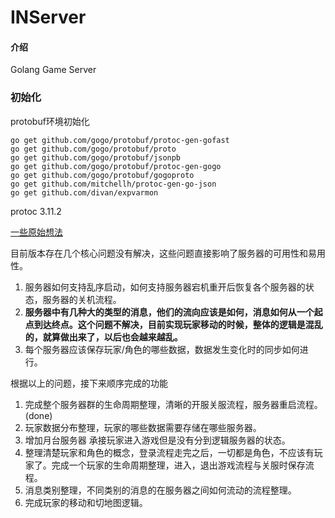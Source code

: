 # INServer

#### 介绍
Golang Game Server

### 初始化
protobuf环境初始化
```
go get github.com/gogo/protobuf/protoc-gen-gofast
go get github.com/gogo/protobuf/proto
go get github.com/gogo/protobuf/jsonpb
go get github.com/gogo/protobuf/protoc-gen-gogo
go get github.com/gogo/protobuf/gogoproto
go get github.com/mitchellh/protoc-gen-go-json
go get github.com/divan/expvarmon
```

protoc 3.11.2

[一些原始想法](https://github.com/iNeverSleeeeep/INServer/blob/master/MIND.md)

目前版本存在几个核心问题没有解决，这些问题直接影响了服务器的可用性和易用性。
1. 服务器如何支持乱序启动，如何支持服务器宕机重开后恢复各个服务器的状态，服务器的关机流程。
2. **服务器中有几种大的类型的消息，他们的流向应该是如何，消息如何从一个起点到达终点。这个问题不解决，目前实现玩家移动的时候，整体的逻辑是混乱的，就算做出来了，以后也会越来越乱。**
3. 每个服务器应该保存玩家/角色的哪些数据，数据发生变化时的同步如何进行。

根据以上的问题，接下来顺序完成的功能
1. 完成整个服务器群的生命周期整理，清晰的开服关服流程，服务器重启流程。(done)
2. 玩家数据分布整理，玩家的哪些数据需要存储在哪些服务器。
3. 增加月台服务器 承接玩家进入游戏但是没有分到逻辑服务器的状态。
4. 整理清楚玩家和角色的概念，登录流程走完之后，一切都是角色，不应该有玩家了。完成一个玩家的生命周期整理，进入，退出游戏流程与关服时保存流程。
5. 消息类别整理，不同类别的消息的在服务器之间如何流动的流程整理。
6. 完成玩家的移动和切地图逻辑。
